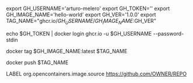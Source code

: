 export GH_USERNAME='arturo-melero'
export GH_TOKEN=''
export GH_IMAGE_NAME='hello-world'
export GH_VER='1.0.0'
export TAG_NAME="ghcr.io/$GH_USERNAME/GH_IMAGE_NAME:$GH_VER"

echo $GH_TOKEN | docker login ghcr.io -u $GH_USERNAME --password-stdin

docker tag $GH_IMAGE_NAME:latest $TAG_NAME

docker push $TAG_NAME

LABEL org.opencontainers.image.source https://github.com/OWNER/REPO
